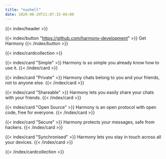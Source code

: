 ```yaml
---
title: "nushell"
date: 2020-06-29T21:07:15-04:00
---
```


{{< index/header >}}

{{< index/button "https://github.com/harmony-development" >}}
Get Harmony
{{< /index/button >}}

{{< index/cardcollection >}}

{{< index/card "Simple" >}}
Harmony is so simple you already know how to use it.
{{< /index/card >}}

{{< index/card "Private" >}}
Harmony chats belong to you and your friends, not to anyone else.
{{< /index/card >}}

{{< index/card "Shareable" >}}
Harmony lets you easily share your chats with your friends.
{{< /index/card >}}

{{< index/card "Open Source" >}}
Harmony is an open protocol with open code, free for everyone.
{{< /index/card >}}

{{< index/card "Secure" >}}
Harmony protects your messages, safe from hackers.
{{< /index/card >}}

{{< index/card "Synchronised" >}}
Harmony lets you stay in touch across all your devices.
{{< /index/card >}}

{{< /index/cardcollection >}}
